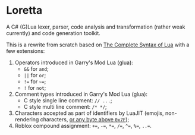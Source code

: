 # Loretta
A C# (G)Lua lexer, parser, code analysis and transformation (rather weak currently) and code generation toolkit.

This is a rewrite from scratch based on [The Complete Syntax of Lua](https://www.lua.org/manual/5.2/manual.html#9) with a few extensions:
1. Operators introduced in Garry's Mod Lua (glua):
    - `&&` for `and`;
    - `||` for `or`;
    - `!=` for `~=`;
    - `!` for `not`;
2. Comment types introduced in Garry's Mod Lua (glua):
    - C style single line comment: `// ...`;
    - C style multi line comment: `/* */`;
3. Characters accepted as part of identifiers by LuaJIT (emojis, non-rendering characters, [or any byte above `0x7F`](https://github.com/GGG-KILLER/Loretta/blob/master/Loretta/Lexing/Modules/IdentifierLexerModule.cs#L61));
4. Roblox compound assignment: `+=`, `-=`, `*=`, `/=`, `^=`, `%=`, `..=`.
